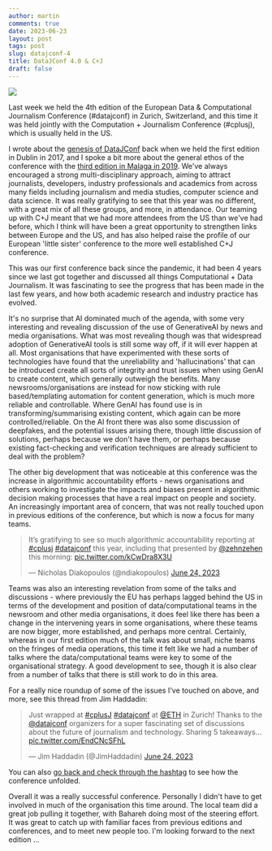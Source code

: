 ```yaml
---
author: martin
comments: true
date: 2023-06-23
layout: post
tags: post
slug: datajconf-4
title: DataJConf 4.0 & C+J
draft: false
---
```


![](/img/2023-06-26-datajconf-4/cover.jpg)

Last week we held the 4th edition of the European Data & Computational Journalism Conference (#datajconf) in Zurich, Switzerland, and this time it was held jointly with the Computation + Journalism Conference (#cplusj), which is usually held in the US. 

I wrote about the [genesis of DataJConf](https://www.martinjc.com/blog/posts/2017-08-05-datajconf-debrief/) back when we held the first edition in Dublin in 2017, and I spoke a bit more about the general ethos of the conference with the [third edition in Malaga in 2019](https://www.martinjc.com/blog/posts/2019-07-05-datajconf-the-third/). We've always encouraged a strong multi-disciplinary approach, aiming to attract journalists, developers, industry professionals and academics from across many fields including journalism and media studies, computer science and data science. It was really gratifying to see that this year was no different, with a great mix of all these groups, and more, in attendance. Our teaming up with C+J meant that we had more attendees from the US than we've had before, which I think will have been a great opportunity to strengthen links between Europe and the US, and has also helped raise the profile of our European 'little sister' conference to the more well established C+J conference.

This was our first conference back since the pandemic, it had been 4 years since we last got together and discussed all things Computational + Data Journalism. It was fascinating to see the progress that has been made in the last few years, and how both academic research and industry practice has evolved.

It's no surprise that AI dominated much of the agenda, with some very interesting and revealing discussion of the use of GenerativeAI by news and media organisations. What was most revealing though was that widespread adoption of GenerativeAI tools is still some way off, if it will ever happen at all. Most organisations that have experimented with these sorts of technologies have found that the unreliability and 'hallucinations' that can be introduced create all sorts of integrity and trust issues when using GenAI to create content, which generally outweigh the benefits. Many newsrooms/organisations are instead for now sticking with rule based/templating automation for content generation, which is much more reliable and controllable. Where GenAI has found use is in transforming/summarising existing content, which again can be more controlled/reliable. On the AI front there was also some discussion of deepfakes, and the potential issues arising there, though little discussion of solutions, perhaps because we don't have them, or perhaps because existing fact-checking and verification techniques are already sufficient to deal with the problem?

The other big development that was noticeable at this conference was the increase in algorithmic accountability efforts - news organisations and others working to investigate the impacts and biases present in algorithmic decision making processes that have a real impact on people and society. An increasingly important area of concern, that was not really touched upon in previous editions of the conference, but which is now a focus for many teams.

<blockquote class="twitter-tweet" data-partner="tweetdeck"><p lang="en" dir="ltr">It’s gratifying to see so much algorithmic accountability reporting at <a href="https://twitter.com/hashtag/cplusj?src=hash&amp;ref_src=twsrc%5Etfw">#cplusj</a> <a href="https://twitter.com/hashtag/datajconf?src=hash&amp;ref_src=twsrc%5Etfw">#datajconf</a> this year, including that presented by ⁦<a href="https://twitter.com/zehnzehen?ref_src=twsrc%5Etfw">@zehnzehen</a>⁩ this morning: <a href="https://t.co/kCwDra8X3U">pic.twitter.com/kCwDra8X3U</a></p>&mdash; Nicholas Diakopoulos (@ndiakopoulos) <a href="https://twitter.com/ndiakopoulos/status/1672510616966234112?ref_src=twsrc%5Etfw">June 24, 2023</a></blockquote>
<script async src="https://platform.twitter.com/widgets.js" charset="utf-8"></script>


Teams was also an interesting revelation from some of the talks and discussions - where previously the EU has perhaps lagged behind the US in terms of the development and position of data/computational teams in the newsroom and other media organisations, it does feel like there has been a change in the intervening years in some organisations, where these teams are now bigger, more established, and perhaps more central. Certainly, whereas in our first edition much of the talk was about small, niche teams on the fringes of media operations, this time it felt like we had a number of talks where the data/computational teams were key to some of the organisational strategy. A good development to see, though it is also clear from a number of talks that there is still work to do in this area.


For a really nice roundup of some of the issues I've touched on above, and more, see this thread from Jim Haddadin:

<blockquote class="twitter-tweet" data-partner="tweetdeck"><p lang="en" dir="ltr">Just wrapped at <a href="https://twitter.com/hashtag/cplusJ?src=hash&amp;ref_src=twsrc%5Etfw">#cplusJ</a> <a href="https://twitter.com/hashtag/datajconf?src=hash&amp;ref_src=twsrc%5Etfw">#datajconf</a> at <a href="https://twitter.com/ETH?ref_src=twsrc%5Etfw">@ETH</a> in Zurich! Thanks to the <a href="https://twitter.com/datajconf?ref_src=twsrc%5Etfw">@datajconf</a> organizers for a super fascinating set of discussions about the future of journalism and technology. Sharing 5 takeaways... <a href="https://t.co/EndCNcSFhL">pic.twitter.com/EndCNcSFhL</a></p>&mdash; Jim Haddadin (@JimHaddadin) <a href="https://twitter.com/JimHaddadin/status/1672586458929025024?ref_src=twsrc%5Etfw">June 24, 2023</a></blockquote>

You can also [go back and check through the hashtag](https://twitter.com/search?q=datajconf&src=typed_query&f=live) to see how the conference unfolded.

Overall it was a really successful conference. Personally I didn't have to get involved in much of the organisation this time around. The local team did a great job pulling it together, with Bahareh doing most of the steering effort. It was great to catch up with familiar faces from previous editions and conferences, and to meet new people too. I'm looking forward to the next edition ... 

